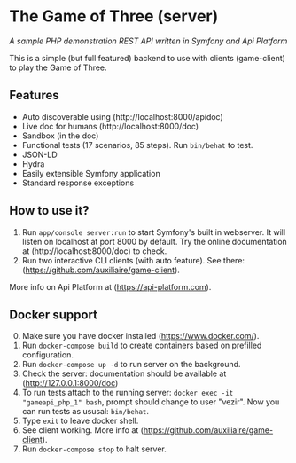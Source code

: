The Game of Three (server)
==========================

*A sample PHP demonstration REST API written in Symfony and Api Platform*

This is a simple (but full featured) backend to use with clients (game-client) to play the Game of Three.

Features
--------

* Auto discoverable using (http://localhost:8000/apidoc)
* Live doc for humans (http://localhost:8000/doc)
* Sandbox (in the doc)
* Functional tests (17 scenarios, 85 steps). Run `bin/behat` to test.
* JSON-LD
* Hydra
* Easily extensible Symfony application
* Standard response exceptions
 
How to use it?
--------------

1. Run `app/console server:run` to start Symfony's built in webserver. It will listen on localhost at port 8000 by default. Try the online documentation at (http://localhost:8000/doc) to check.
2. Run two interactive CLI clients (with auto feature). See there: (https://github.com/auxiliaire/game-client).

More info on Api Platform at (https://api-platform.com).

Docker support
--------------

0. Make sure you have docker installed (https://www.docker.com/).
1. Run `docker-compose build` to create containers based on prefilled configuration.
2. Run `docker-compose up -d` to run server on the background.
3. Check the server: documentation should be available at (http://127.0.0.1:8000/doc)
4. To run tests attach to the running server: `docker exec -it "gameapi_php_1" bash`, prompt should change to user "vezir". Now you can run tests as ususal: `bin/behat`.
5. Type `exit` to leave docker shell.
6. See client working. More info at (https://github.com/auxiliaire/game-client).
6. Run `docker-compose stop` to halt server.